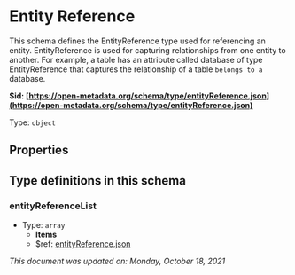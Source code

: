 # Entity Reference

This schema defines the EntityReference type used for referencing an entity. EntityReference is used for capturing relationships from one entity to another. For example, a table has an attribute called database of type EntityReference that captures the relationship of a table `belongs to a` database.

**$id: [https://open-metadata.org/schema/type/entityReference.json](https://open-metadata.org/schema/type/entityReference.json)**

Type: `object`

## Properties


## Type definitions in this schema

### entityReferenceList

* Type: `array`
  * **Items**
  * $ref: [entityReference.json](entityreference.md)

_This document was updated on: Monday, October 18, 2021_